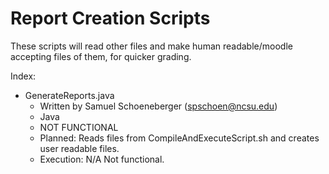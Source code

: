 # Report Creation Scripts
These scripts will read other files and make human readable/moodle accepting files of them, for quicker grading.

Index:
* GenerateReports.java
  * Written by Samuel Schoeneberger (spschoen@ncsu.edu)
  * Java
  * NOT FUNCTIONAL
  * Planned: Reads files from CompileAndExecuteScript.sh and creates user readable files.
  * Execution: N/A Not functional.

